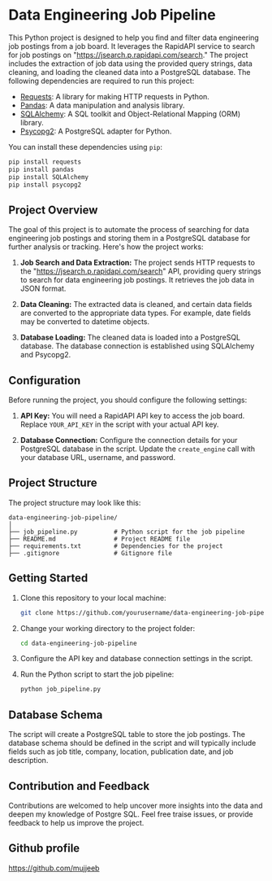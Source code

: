 # Data Engineering Job Pipeline

This Python project is designed to help you find and filter data engineering job postings from a job board. It leverages the RapidAPI service to search for job postings on "https://jsearch.p.rapidapi.com/search." The project includes the extraction of job data using the provided query strings, data cleaning, and loading the cleaned data into a PostgreSQL database. The following dependencies are required to run this project:

- [Requests](https://docs.python-requests.org/en/master/): A library for making HTTP requests in Python.
- [Pandas](https://pandas.pydata.org/): A data manipulation and analysis library.
- [SQLAlchemy](https://www.sqlalchemy.org/): A SQL toolkit and Object-Relational Mapping (ORM) library.
- [Psycopg2](https://pypi.org/project/psycopg2/): A PostgreSQL adapter for Python.

You can install these dependencies using `pip`:

```bash
pip install requests
pip install pandas
pip install SQLAlchemy
pip install psycopg2
```

## Project Overview

The goal of this project is to automate the process of searching for data engineering job postings and storing them in a PostgreSQL database for further analysis or tracking. Here's how the project works:

1. **Job Search and Data Extraction:** The project sends HTTP requests to the "https://jsearch.p.rapidapi.com/search" API, providing query strings to search for data engineering job postings. It retrieves the job data in JSON format.

2. **Data Cleaning:** The extracted data is cleaned, and certain data fields are converted to the appropriate data types. For example, date fields may be converted to datetime objects.

3. **Database Loading:** The cleaned data is loaded into a PostgreSQL database. The database connection is established using SQLAlchemy and Psycopg2.

## Configuration

Before running the project, you should configure the following settings:

1. **API Key:** You will need a RapidAPI API key to access the job board. Replace `YOUR_API_KEY` in the script with your actual API key.

2. **Database Connection:** Configure the connection details for your PostgreSQL database in the script. Update the `create_engine` call with your database URL, username, and password.

## Project Structure

The project structure may look like this:

```
data-engineering-job-pipeline/
│
├── job_pipeline.py          # Python script for the job pipeline
├── README.md                # Project README file
├── requirements.txt         # Dependencies for the project
├── .gitignore               # Gitignore file
```

## Getting Started

1. Clone this repository to your local machine:

   ```bash
   git clone https://github.com/yourusername/data-engineering-job-pipeline.git
   ```

2. Change your working directory to the project folder:

   ```bash
   cd data-engineering-job-pipeline
   ```

3. Configure the API key and database connection settings in the script.

4. Run the Python script to start the job pipeline:

   ```bash
   python job_pipeline.py
   ```

## Database Schema

The script will create a PostgreSQL table to store the job postings. The database schema should be defined in the script and will typically include fields such as job title, company, location, publication date, and job description.

## Contribution and Feedback

Contributions are welcomed to help uncover more insights into the data and deepen my knowledge of Postgre SQL. Feel free traise issues, or provide feedback to help us improve the project.


## Github profile
https://github.com/mujjeeb
